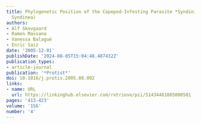 ```yaml
---
title: Phylogenetic Position of the Copepod-Infesting Parasite *Syndinium turbo* (Dinoflagellata,
  Syndinea)
authors:
- Alf Skovgaard
- Ramon Massana
- Vanessa Balagué
- Enric Saiz
date: '2005-12-01'
publishDate: '2024-08-05T15:04:48.487432Z'
publication_types:
- article-journal
publication: '*Protist*'
doi: 10.1016/j.protis.2005.08.002
links:
- name: URL
  url: https://linkinghub.elsevier.com/retrieve/pii/S1434461005000581
pages: '413-423'
volume: '156'
number: '4'
---
```

